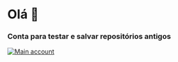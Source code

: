# Olá 👋

### Conta para testar e salvar repositórios antigos

<!-- https://github.com/anuraghazra/github-readme-stats -->
[![Main account](https://github-readme-stats.vercel.app/api?username=joaopedroaats&count_private=true&show_icons=true&theme=nightowl)](https://github.com/joaopedroaats)


